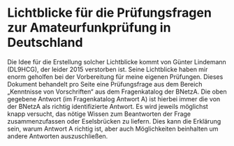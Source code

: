 # Lichtblicke für die Prüfungsfragen zur Amateurfunkprüfung in Deutschland

Die Idee für die Erstellung solcher Lichtblicke kommt von Günter Lindemann (DL9HCG), der leider 2015 verstorben ist. Seine Lichtblicke haben mir enorm geholfen bei der Vorbereitung für meine eigenen Prüfungen. Dieses Dokument behandelt pro Seite eine Prüfungsfrage aus dem Bereich „Kenntnisse von Vorschriften“ aus dem Fragenkatalog der BNetzA. Die oben gegebene Antwort (im Fragenkatalog Antwort A) ist hierbei immer die von der BNetzA als richtig identifizierte Antwort. Es wird jeweils möglichst knapp versucht, das nötige Wissen zum Beantworten der Frage zusammenzufassen oder Eselsbrücken zu liefern. Dies kann die Erklärung sein, warum Antwort A richtig ist, aber auch Möglichkeiten beinhalten um andere Antworten auszuschließen.

